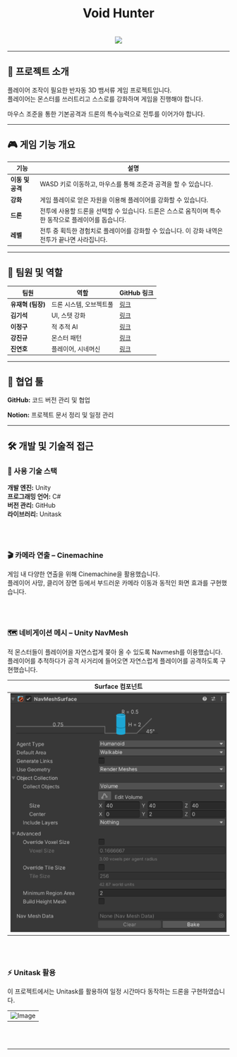 
﻿ <div align="center">

# Void Hunter

<br/> [<img src="https://img.shields.io/badge/프로젝트 기간-2025.03.27~2025.04.02-73abf0?style=flat&logo=&logoColor=white" />]()

---
</div> 

## 📝 프로젝트 소개

플레이어 조작이 필요한 반자동 3D 뱀서류 게임 프로젝트입니다.  
플레이어는 몬스터를 쓰러트리고 스스로를 강화하며 게임을 진행해야 합니다.
  
마우스 조준을 통한 기본공격과 드론의 특수능력으로 전투를 이어가야 합니다.

---

## 🎮 게임 기능 개요

| 기능 | 설명 |
|----|---|
| **이동 및 공격** | WASD 키로 이동하고, 마우스를 통해 조준과 공격을 할 수 있습니다. |
| **강화** | 게임 플레이로 얻은 자원을 이용해 플레이어를 강화할 수 있습니다. |
| **드론** | 전투에 사용할 드론을 선택할 수 있습니다. 드론은 스스로 움직이며 특수한 동작으로 플레이어를 돕습니다. |
| **레벨** | 전투 중 획득한 경험치로 플레이어를 강화할 수 있습니다. 이 강화 내역은 전투가 끝나면 사라집니다. |


---

## 👥 팀원 및 역할

| 팀원 | 역할 | GitHub 링크 |
|---|---|---|
| **유재혁 (팀장)** | 드론 시스템, 오브젝트풀 | [링크](https://github.com/jj930220s?tab=repositories)  |
| **김기석** | UI, 스텟 강화 | [링크](https://github.com/Kim-giseok) |
| **이정구** | 적 추적 AI | [링크](https://github.com/JUNG99) |
| **강진규** | 몬스터 패턴 | [링크](https://github.com/daeng98) |
| **진연호** | 플레이어, 시네머신 | [링크](https://github.com/yhjin0704) |

---

## 🤝 협업 툴

**GitHub:** 코드 버전 관리 및 협업

**Notion:** 프로젝트 문서 정리 및 일정 관리

---

## 🛠 **개발 및 기술적 접근**

### 🔧 사용 기술 스택  

**개발 엔진:** Unity  
**프로그래밍 언어:** C#  
**버전 관리:** GitHub  
**라이브러리:** Unitask  

<br /><br />

### 🎬 카메라 연출 – Cinemachine  
게임 내 다양한 연출을 위해 Cinemachine을 활용했습니다.  
플레이어 사망, 클리어 장면 등에서 부드러운 카메라 이동과 동적인 화면 효과를 구현했습니다.  

<br /><br />


### 🗺 네비게이션 메시 – Unity NavMesh  
적 몬스터들이 플레이어을 자연스럽게 쫒아 올 수 있도록 Navmesh를 이용했습니다.  
플레이어를 추적하다가 공격 사거리에 들어오면 자연스럽게 플레이어를 공격하도록 구현했습니다.

| Surface 컴포넌트  |
|------|
|<img src="https://github.com/Dalsi-0/Factory404/blob/main/Readme/Nav1.png?raw=true" width="500"/>|

<br /><br />



### ⚡ Unitask 활용 
이 프로젝트에서는 Unitask를 활용하여 일정 시간마다 동작하는 드론을 구현하였습니다.

|     |
|------|
|![Image](https://github.com/user-attachments/assets/f618cc23-d454-4a56-a651-203c418083a6)|

<br /><br />

---

